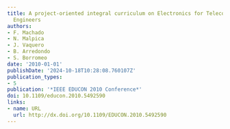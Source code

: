 ```yaml
---
title: A project-oriented integral curriculum on Electronics for Telecommunication
  Engineers
authors:
- F. Machado
- N. Malpica
- J. Vaquero
- B. Arredondo
- S. Borromeo
date: '2010-01-01'
publishDate: '2024-10-18T10:28:08.760107Z'
publication_types:
- 5
publication: '*IEEE EDUCON 2010 Conference*'
doi: 10.1109/educon.2010.5492590
links:
- name: URL
  url: http://dx.doi.org/10.1109/EDUCON.2010.5492590
---
```

